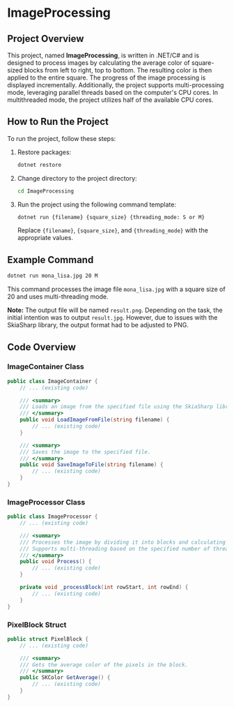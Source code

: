 # ImageProcessing

## Project Overview
This project, named **ImageProcessing**, is written in .NET/C# and is designed to process images by calculating the average color of square-sized blocks from left to right, top to bottom. The resulting color is then applied to the entire square. The progress of the image processing is displayed incrementally. Additionally, the project supports multi-processing mode, leveraging parallel threads based on the computer's CPU cores. In multithreaded mode, the project utilizes half of the available CPU cores.

## How to Run the Project
To run the project, follow these steps:

1. Restore packages:
    ```bash
    dotnet restore
    ```

2. Change directory to the project directory:
    ```bash
    cd ImageProcessing
    ```

3. Run the project using the following command template:
    ```bash
    dotnet run {filename} {square_size} {threading_mode: S or M}
    ```
    Replace `{filename}`, `{square_size}`, and `{threading_mode}` with the appropriate values.

## Example Command
```bash
dotnet run mona_lisa.jpg 20 M
```
This command processes the image file `mona_lisa.jpg` with a square size of 20 and uses multi-threading mode.

**Note:** The output file will be named `result.png`. Depending on the task, the initial intention was to output `result.jpg`. However, due to issues with the SkiaSharp library, the output format had to be adjusted to PNG.

## Code Overview
### ImageContainer Class
```csharp
public class ImageContainer {
    // ... (existing code)

    /// <summary>
    /// Loads an image from the specified file using the SkiaSharp library.
    /// </summary>
    public void LoadImageFromFile(string filename) {
        // ... (existing code)
    }

    /// <summary>
    /// Saves the image to the specified file.
    /// </summary>
    public void SaveImageToFile(string filename) {
        // ... (existing code)
    }
}
```

### ImageProcessor Class
```csharp
public class ImageProcessor {
    // ... (existing code)

    /// <summary>
    /// Processes the image by dividing it into blocks and calculating the average color for each block.
    /// Supports multi-threading based on the specified number of threads.
    /// </summary>
    public void Process() {
        // ... (existing code)
    }

    private void _processBlock(int rowStart, int rowEnd) {
        // ... (existing code)
    }
}
```

### PixelBlock Struct
```csharp
public struct PixelBlock {
    // ... (existing code)

    /// <summary>
    /// Gets the average color of the pixels in the block.
    /// </summary>
    public SKColor GetAverage() {
        // ... (existing code)
    }
}
```
